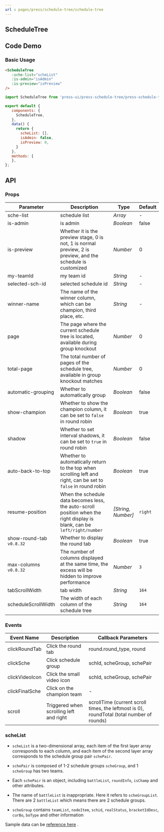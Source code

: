 ```yaml
---
url : pages/press/schedule-tree/schedule-tree
---
```


## ScheduleTree 


## Code Demo

### Basic Usage

```html
<ScheduleTree
   :sche-list="scheList"
   :is-admin="isAdmin"
   :is-preview="isPreview"
/>

```

```javascript
import ScheduleTree from 'press-ui/press-schedule-tree/press-schedule-tree.vue';

export default {
   components: {
     ScheduleTree,
   },
   data() {
     return {
       scheList: [],
       isAdmin: false,
       isPreview: 0,
     }
   },
   methods: {
   },
};
```

## API

### Props

| Parameter                | Description                                                                                                               | Type               | Default |
| ------------------------ | ------------------------------------------------------------------------------------------------------------------------- | ------------------ | ------- |
| sche-list                | schedule list                                                                                                             | _Array_            | -       |
| is-admin                 | is admin                                                                                                                  | _Boolean_          | false   |
| is-preview               | Whether it is the preview stage, 0 is not, 1 is normal preview, 2 is preview, and the schedule is customized              | _Number_           | 0       |
| my-teamId                | my team id                                                                                                                | _String_           | -       |
| selected-sch-id          | selected schedule id                                                                                                      | _String_           | -       |
| winner-name              | The name of the winner column, which can be champion, third place, etc.                                                   | _String_           | -       |
| page                     | The page where the current schedule tree is located, available during group knockout                                      | _Number_           | 0       |
| total-page               | The total number of pages of the schedule tree, available in group knockout matches                                       | _Number_           | 0       |
| automatic-grouping       | Whether to automatically group                                                                                            | _Boolean_          | false   |
| show-champion            | Whether to show the champion column, it can be set to `false` in round robin                                              | _Boolean_          | true    |
| shadow                   | Whether to set interval shadows, it can be set to `true` in round robin                                                   | _Boolean_          | false   |
| auto-back-to-top         | Whether to automatically return to the top when scrolling left and right, can be set to `false` in round robin            | _Boolean_          | true    |
| resume-position          | When the schedule data becomes less, the auto-scroll position when the right display is blank, can be `left/right/number` | _[String, Number]_ | `right` |
| show-round-tab `v0.8.32` | Whether to display the round tab                                                                                          | _Boolean_          | true    |
| max-columns `v0.8.32`    | The number of columns displayed at the same time, the excess will be hidden to improve performance                        | _Number_           | `3`     |
| tabScrollWidth           | tab width                                                                                                                 | _String_           | `164`   |
| scheduleScrollWidth      | The width of each column of the schedule tree                                                                             | _String_           | `164`   |




### Events

| Event Name     | Description                             | Callback Parameters                                                                       |
| -------------- | --------------------------------------- | ----------------------------------------------------------------------------------------- |
| clickRoundTab  | Click the round tab                     | round.round_type, round                                                                   |
| clickSche      | Click schedule group                    | schId, scheGroup, schePair                                                                |
| clickVideoIcon | Click the small video icon              | schId, scheGroup, schePair                                                                |
| clickFinalSche | Click on the champion team              | -                                                                                         |
| scroll         | Triggered when scrolling left and right | scrollTime (current scroll times, the leftmost is 0), roundTotal (total number of rounds) |
### scheList

- `scheList` is a two-dimensional array, each item of the first layer array corresponds to each column, and each item of the second layer array corresponds to the schedule group pair `schePair`.

- `schePair` is composed of 1-2 schedule groups `scheGroup`, and 1 `scheGroup` has two teams.

- Each `schePair` is an object, including `battleList`, `roundInfo`, `isChamp` and other attributes.

- The name of `battleList` is inappropriate. Here it refers to `scheGroupList`. There are 2 `battleList` which means there are 2 schedule groups.

- `scheGroup` contains `teamList`, `nodeItem`, `schid`, `realStatus`, `bracketIdDesc`, `curBo`, `boType` and other information


Sample data can be [reference here](https://github.com/novlan1/press-ui/blob/release/packages/press-ui/src/packages/press-schedule-tree/demo-helper/data.ts) .